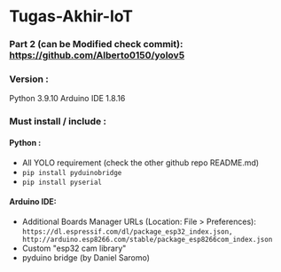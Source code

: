 # Tugas-Akhir-IoT

###  Part 2 (can be Modified check commit): https://github.com/Alberto0150/yolov5

### Version :
Python 3.9.10
Arduino IDE 1.8.16

### Must install / include : 
#### Python :
- All YOLO requirement (check the other github repo README.md)
- ```pip install pyduinobridge```
- ```pip install pyserial```

#### Arduino IDE:
- Additional Boards Manager URLs (Location: File > Preferences): 
``` https://dl.espressif.com/dl/package_esp32_index.json, http://arduino.esp8266.com/stable/package_esp8266com_index.json ```
- Custom "esp32 cam library"
- pyduino bridge (by Daniel Saromo)